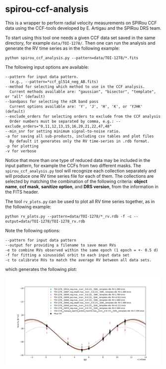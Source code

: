 # spirou-ccf-analysis

This is a wrapper to perform radial velocity measurements on SPIRou CCF data using the CCF-tools developed by E. Artigau and the SPIRou DRS team. 

To start using this tool one needs a given CCF data set saved in the same directory, for example `data/TOI-1278/`.  Then one can run the analysis and generate the RV time series as in the following example:

```
python spirou_ccf_analysis.py --pattern=data/TOI-1278/*.fits
```

The following input options are available:
```
--pattern for input data pattern. 
  (e.g., --pattern=*ccf_gl514_neg_AB.fits)
--method for selecting which method to use in the CCF analysis. 
  Current methods available are: "gaussian", "bisector", "template", or "all" (default)
--bandpass for selecting the nIR band pass
  Current options available are: 'Y', 'J', 'H', 'K', or 'YJHK' (default)
--exclude_orders for selecting orders to exclude from the CCF analysis
  Order numbers must be separated by comma, e.g.: --exclude_orders="0,11,12,13,15,16,20,21,22,47,48"
--min_snr for setting minimum signal-to-noise ratio.
-a for saving all sub-products, including csv tables and plot files
  By default it generates only the RV time-series in .rdb format.
-p for plotting
-v for verbose
```
Notice that more than one type of reduced data may be included in the input pattern, for example the CCFs from two different masks. The `spirou_ccf_analysis.py` tool will recognize each collection separately and will produce one RV time series file for each of them. The collections are selected by matching the combination of the following criteria: **object name**, **ccf mask**, **sanitize option**, and **DRS version**, from the information in the FITS header.

The tool `rv_plots.py` can be used to plot all RV time series together, as in the following example:

```
python rv_plots.py --pattern=data/TOI-1278/*_rv.rdb -f -c --output=data/TOI-1278/TOI-1278_rv.rdb
```

Note the following options:
```
--pattern for input data pattern 
--output for providing a filename to save mean RVs
-e to combine RVs observed within the same epoch (1 epoch = +- 0.5 d)
-f for fitting a sinusoidal orbit to each input data set
-c to calibrate RVs to match the average RV between all data sets.
```

which generates the following plot:

![Alt text](Figures/TOI-1278.png?raw=true "Title")

